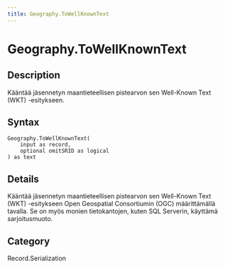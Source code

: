 ```yaml
---
title: Geography.ToWellKnownText
---
```


# Geography.ToWellKnownText


## Description

Kääntää jäsennetyn maantieteellisen pistearvon sen Well-Known Text (WKT) -esitykseen.


## Syntax

```powerquery
Geography.ToWellKnownText(
    input as record,
    optional omitSRID as logical
) as text
```


## Details

Kääntää jäsennetyn maantieteellisen pistearvon sen Well-Known Text (WKT) -esitykseen Open Geospatial Consortiumin (OGC) määrittämällä tavalla. Se on myös monien tietokantojen, kuten SQL Serverin, käyttämä sarjoitusmuoto.



## Category
Record.Serialization
